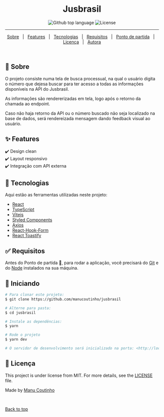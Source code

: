 <h1 align="center">Jusbrasil</h1>

<p align="center">
  <img alt="Github top language" src="https://img.shields.io/github/languages/top/manucoutinho/jusbrasil?color=56BEB8">
  <img alt="License" src="https://img.shields.io/github/license/manucoutinho/jusbrasil?color=56BEB8">
</p>

<hr>

<p align="center">
  <a href="#dart-about">Sobre</a> &#xa0; | &#xa0; 
  <a href="#sparkles-features">Features</a> &#xa0; | &#xa0;
  <a href="#rocket-technologies">Tecnologias</a> &#xa0; | &#xa0;
  <a href="#white_check_mark-requirements">Requisitos</a> &#xa0; | &#xa0;
  <a href="#checkered_flag-starting">Ponto de partida</a> &#xa0; | &#xa0;
  <a href="#memo-license">Licença</a> &#xa0; | &#xa0;
  <a href="https://github.com/manucoutinho" target="_blank">Autora</a>
</p>

<br>

## :dart: Sobre

O projeto consiste numa tela de busca processual, na qual o usuário digita o número que dejesa buscar para ter acesso a todas as informações disponíveis na API do Jusbrasil.

As informações são rendererizadas em tela, logo após o retorno da chamada ao endpoint.

Caso não haja retorno da API ou o número buscado não seja localizado na base de dados, será rendereizada mensagem dando feedback visual ao usuário.

## :sparkles: Features

:heavy_check_mark: Design clean\
:heavy_check_mark: Layout responsivo\
:heavy_check_mark: Integração com API externa

## :rocket: Tecnologias

Aqui estão as ferramentas utilizadas neste projeto:

- [React](https://pt-br.reactjs.org/)
- [TypeScript](https://www.typescriptlang.org/)
- [Vitejs](https://vitejs.dev/)
- [Styled Components](https://styled-components.com/)
- [Axios](https://axios-http.com/ptbr/docs/intro)
- [React-Hook-Form](https://react-hook-form.com/)
- [React Toastify](https://fkhadra.github.io/react-toastify/introduction/)

## :white_check_mark: Requisitos

Antes do Ponto de partida :checkered_flag:, para rodar a aplicação, você precisará do [Git](https://git-scm.com) e do [Node](https://nodejs.org/en/) instalados na sua máquina.

## :checkered_flag: Iniciando

```bash
# Para clonar este projeto:
$ git clone https://github.com/manucoutinho/jusbrasil

# Alterne para pasta:
$ cd jusbrasil

# Instale as dependências:
$ yarn

# Rode o projeto
$ yarn dev

# O servidor de desenvolvimento será inicializado na porta: <http://localhost:3000>
```

## :memo: Licença

This project is under license from MIT. For more details, see the [LICENSE](LICENSE) file.

Made by <a href="https://github.com/manucoutinho" target="_blank">Manu Coutinho</a>

&#xa0;

<a href="#top">Back to top</a>
